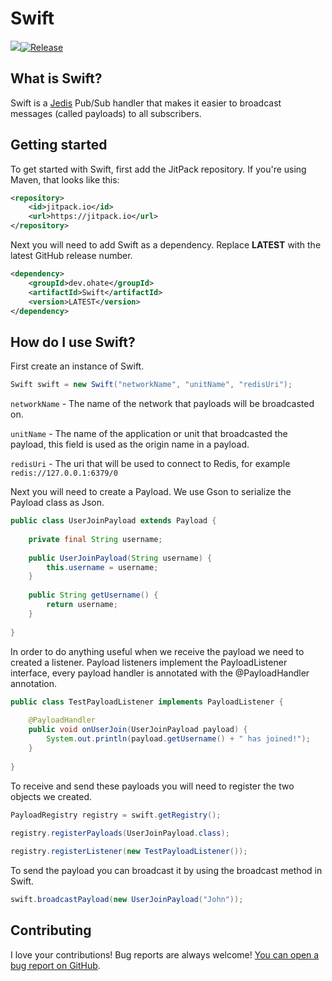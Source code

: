 # Swift

[![](https://jitpack.io/v/oHate/Swift.svg)](https://jitpack.io/#ohate/swift)[![Release](https://img.shields.io/github/release/ohate/swift.svg?sort=semver)](https://github.com/ohate/swift/releases/latest)

## What is Swift?

Swift is a [Jedis](https://github.com/redis/jedis) Pub/Sub handler that makes it easier to broadcast messages (called payloads) to all subscribers.

## Getting started

To get started with Swift, first add the JitPack repository. If you're using Maven, that looks like this:

```xml
<repository>  
    <id>jitpack.io</id>  
    <url>https://jitpack.io</url>  
</repository>
```

Next you will need to add Swift as a dependency. Replace **LATEST** with the latest GitHub release number.

```xml
<dependency>
    <groupId>dev.ohate</groupId>
    <artifactId>Swift</artifactId>
    <version>LATEST</version>
</dependency>
```

## How do I use Swift?

First create an instance of Swift.

```java
Swift swift = new Swift("networkName", "unitName", "redisUri");
```

`networkName` - The name of the network that payloads will be broadcasted on.

`unitName` - The name of the application or unit that broadcasted the payload, this field is used as the origin name in a payload.

`redisUri` - The uri that will be used to connect to Redis, for example `redis://127.0.0.1:6379/0`

Next you will need to create a Payload. We use Gson to serialize the Payload class as Json.

```java
public class UserJoinPayload extends Payload {  
  
    private final String username;  
  
    public UserJoinPayload(String username) {  
        this.username = username;  
    }  
  
    public String getUsername() {  
        return username;  
    }  
      
}
```

In order to do anything useful when we receive the payload we need to created a listener. Payload listeners implement the PayloadListener interface, every payload handler is annotated with the @PayloadHandler annotation.

```java
public class TestPayloadListener implements PayloadListener {  
  
    @PayloadHandler  
    public void onUserJoin(UserJoinPayload payload) {  
        System.out.println(payload.getUsername() + " has joined!");  
    }  
  
}
```

To receive and send these payloads you will need to register the two objects we created.

```java
PayloadRegistry registry = swift.getRegistry();  
  
registry.registerPayloads(UserJoinPayload.class);  

registry.registerListener(new TestPayloadListener());
```

To send the payload you can broadcast it by using the broadcast method in Swift.

```java
swift.broadcastPayload(new UserJoinPayload("John"));
```

## Contributing

I love your contributions! Bug reports are always welcome! [You can open a bug report on GitHub](https://github.com/ohate/swift/issues/new).
